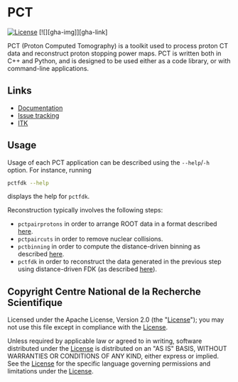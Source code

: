 # PCT

[![License](https://img.shields.io/badge/License-Apache%202.0-blue.svg)](https://github.com/RTKConsortium/PCT/blob/main/LICENSE)
[![][gha-img]][gha-link]

PCT (Proton Computed Tomography) is a toolkit used to process proton CT data and reconstruct proton stopping power maps. PCT is written both in C++ and Python, and is designed to be used either as a code library, or with command-line applications.

## Links

* [Documentation](https://proton-ct.readthedocs.io)
* [Issue tracking](https://github.com/RTKConsortium/PCT/issues)
* [ITK](https;//itk.org)

## Usage

Usage of each PCT application can be described using the `--help`/`-h` option. For instance, running
```bash
pctfdk --help
```
displays the help for `pctfdk`.

Reconstruction typically involves the following steps:
- `pctpairprotons` in order to arrange ROOT data in a format described [here](pct_format.md).
- `pctpaircuts` in order to remove nuclear collisions.
- `pctbinning` in order to compute the distance-driven binning as described [here]( https://doi.org/10.1118/1.4789589).
- `pctfdk` in order to reconstruct the data generated in the previous step using distance-driven FDK (as described [here](https://doi.org/10.1118/1.4789589)).

## Copyright Centre National de la Recherche Scientifique

Licensed under the Apache License, Version 2.0 (the "[License](https://www.apache.org/licenses/LICENSE-2.0.txt)"); you may not use this file except in compliance with the [License](https://www.apache.org/licenses/LICENSE-2.0.txt).

Unless required by applicable law or agreed to in writing, software distributed under the [License](https://www.apache.org/licenses/LICENSE-2.0.txt) is distributed on an "AS IS" BASIS, WITHOUT WARRANTIES OR CONDITIONS OF ANY KIND, either express or implied. See the [License](https://www.apache.org/licenses/LICENSE-2.0.txt) for the specific language governing permissions and limitations under the [License](https://www.apache.org/licenses/LICENSE-2.0.txt).

